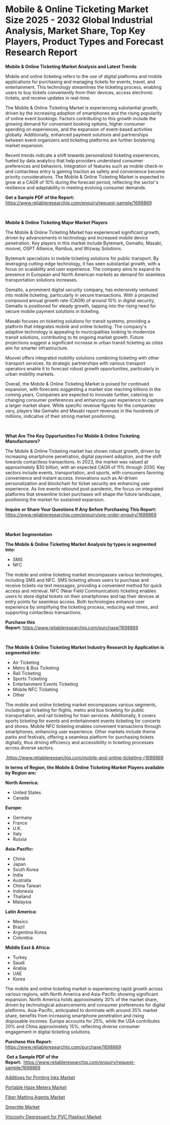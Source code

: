 <p><h1>Mobile & Online Ticketing Market Size 2025 - 2032 Global Industrial Analysis, Market Share, Top Key Players, Product Types and Forecast Research Report</h1></p><p><strong>Mobile & Online Ticketing Market Analysis and Latest Trends</strong></p>
<p><p>Mobile and online ticketing refers to the use of digital platforms and mobile applications for purchasing and managing tickets for events, travel, and entertainment. This technology streamlines the ticketing process, enabling users to buy tickets conveniently from their devices, access electronic tickets, and receive updates in real-time. </p><p>The Mobile & Online Ticketing Market is experiencing substantial growth, driven by the increasing adoption of smartphones and the rising popularity of online event bookings. Factors contributing to this growth include the growing demand for convenient booking options, higher consumer spending on experiences, and the expansion of event-based activities globally. Additionally, enhanced payment solutions and partnerships between event organizers and ticketing platforms are further bolstering market expansion.</p><p>Recent trends indicate a shift towards personalized ticketing experiences, fueled by data analytics that help providers understand consumer preferences and behaviors. Integration of features such as mobile check-in and contactless entry is gaining traction as safety and convenience become priority considerations. The Mobile & Online Ticketing Market is expected to grow at a CAGR of 10% during the forecast period, reflecting the sector's resilience and adaptability in meeting evolving consumer demands.</p></p>
<p><strong>Get a Sample PDF of the Report:&nbsp;</strong> <a href="https://www.reliableresearchiq.com/enquiry/request-sample/1698869?utm_campaign=1087&utm_medium=2&utm_source=Github&utm_content=ia&utm_term=27032025&utm_id=mobile-online-ticketing">https://www.reliableresearchiq.com/enquiry/request-sample/1698869</a></p>
<p>&nbsp;</p>
<p><strong>Mobile & Online Ticketing Major Market Players</strong></p>
<p><p>The Mobile & Online Ticketing Market has experienced significant growth, driven by advancements in technology and increased mobile device penetration. Key players in this market include Bytemark, Gemalto, Masabi, moovel, OSPT Alliance, Rambus, and Wizway Solutions.</p><p>Bytemark specializes in mobile ticketing solutions for public transport. By leveraging cutting-edge technology, it has seen substantial growth, with a focus on scalability and user experience. The company aims to expand its presence in European and North American markets as demand for seamless transportation solutions increases.</p><p>Gemalto, a prominent digital security company, has extensively ventured into mobile ticketing, particularly in secure transactions. With a projected compound annual growth rate (CAGR) of around 10% in digital security, Gemalto is positioned for steady growth, tapping into the rising need for secure mobile payment solutions in ticketing.</p><p>Masabi focuses on ticketing solutions for transit systems, providing a platform that integrates mobile and online ticketing. The company's adaptive technology is appealing to municipalities looking to modernize transit solutions, contributing to its ongoing market growth. Future projections suggest a significant increase in urban transit ticketing as cities aim for smarter infrastructure.</p><p>Moovel offers integrated mobility solutions combining ticketing with other transport services. Its strategic partnerships with various transport operators enable it to forecast robust growth opportunities, particularly in urban mobility markets.</p><p>Overall, the Mobile & Online Ticketing Market is poised for continued expansion, with forecasts suggesting a market size reaching billions in the coming years. Companies are expected to innovate further, catering to changing consumer preferences and enhancing user experience to capture a larger market share. While specific revenue figures for the companies vary, players like Gemalto and Masabi report revenues in the hundreds of millions, indicative of their strong market positioning.</p></p>
<p>&nbsp;</p>
<p><strong>What Are The Key Opportunities For Mobile & Online Ticketing Manufacturers?</strong></p>
<p><p>The Mobile & Online Ticketing market has shown robust growth, driven by increasing smartphone penetration, digital payment adoption, and the shift towards contactless transactions. In 2023, the market was valued at approximately $30 billion, with an expected CAGR of 11% through 2030. Key sectors include events, transportation, and sports, with consumers favoring convenience and instant access. Innovations such as AI-driven personalization and blockchain for ticket security are enhancing user experience. As live events rebound post-pandemic, the focus on integrated platforms that streamline ticket purchases will shape the future landscape, positioning the market for sustained expansion.</p></p>
<p><strong>Inquire or Share Your Questions If Any Before Purchasing This Report:</strong> <a href="https://www.reliableresearchiq.com/enquiry/pre-order-enquiry/1698869?utm_campaign=1087&utm_medium=2&utm_source=Github&utm_content=ia&utm_term=27032025&utm_id=mobile-online-ticketing">https://www.reliableresearchiq.com/enquiry/pre-order-enquiry/1698869</a></p>
<p>&nbsp;</p>
<p><strong>Market Segmentation</strong></p>
<p><strong>The Mobile & Online Ticketing Market Analysis by types is segmented into:</strong></p>
<p><ul><li>SMS</li><li>NFC</li></ul></p>
<p><p>The mobile and online ticketing market encompasses various technologies, including SMS and NFC. SMS ticketing allows users to purchase and receive tickets via text messages, providing a convenient method for quick access and retrieval. NFC (Near Field Communication) ticketing enables users to store digital tickets on their smartphones and tap their devices at entry points for seamless access. Both technologies enhance user experience by simplifying the ticketing process, reducing wait times, and supporting contactless transactions.</p></p>
<p><strong>Purchase this Report:&nbsp;</strong><a href="https://www.reliableresearchiq.com/purchase/1698869?utm_campaign=1087&utm_medium=2&utm_source=Github&utm_content=ia&utm_term=27032025&utm_id=mobile-online-ticketing">https://www.reliableresearchiq.com/purchase/1698869</a></p>
<p>&nbsp;</p>
<p><strong>The Mobile & Online Ticketing Market Industry Research by Application is segmented into:</strong></p>
<p><ul><li>Air Ticketing</li><li>Metro & Bus Ticketing</li><li>Rail Ticketing</li><li>Sports Ticketing</li><li>Entertainment Events Ticketing</li><li>Mobile NFC Ticketing</li><li>Other</li></ul></p>
<p><p>The mobile and online ticketing market encompasses various segments, including air ticketing for flights, metro and bus ticketing for public transportation, and rail ticketing for train services. Additionally, it covers sports ticketing for events and entertainment events ticketing for concerts and shows. Mobile NFC ticketing enables convenient transactions through smartphones, enhancing user experience. Other markets include theme parks and festivals, offering a seamless platform for purchasing tickets digitally, thus driving efficiency and accessibility in ticketing processes across diverse sectors.</p></p>
<p><a href="https://www.reliableresearchiq.com/mobile-and-online-ticketing-r1698869?utm_campaign=1087&utm_medium=2&utm_source=Github&utm_content=ia&utm_term=27032025&utm_id=mobile-online-ticketing">&nbsp;https://www.reliableresearchiq.com/mobile-and-online-ticketing-r1698869</a></p>
<p><strong>In terms of Region, the Mobile & Online Ticketing Market Players available by Region are:</strong></p>
<p>
    <p> <strong> North America: </strong>
        <ul>
            <li>United States</li>
            <li>Canada</li>
        </ul>
        </p> 
    <p> <strong> Europe: </strong>
        <ul>
            <li>Germany</li>
            <li>France</li>
            <li>U.K.</li>
            <li>Italy</li>
            <li>Russia</li>
        </ul>
        </p> 
    <p> <strong> Asia-Pacific: </strong>
        <ul>
            <li>China</li>
            <li>Japan</li>
            <li>South Korea</li>
            <li>India</li>
            <li>Australia</li>
            <li>China Taiwan</li>
            <li>Indonesia</li>
            <li>Thailand</li>
            <li>Malaysia</li>
        </ul>
        </p> 
    <p> <strong> Latin America: </strong>
        <ul>
            <li>Mexico</li>
            <li>Brazil</li>
            <li>Argentina Korea</li>
            <li>Colombia</li>
        </ul>
        </p> 
    <p> <strong> Middle East & Africa: </strong>
        <ul>
            <li>Turkey</li>
            <li>Saudi</li>
            <li>Arabia</li>
            <li>UAE</li>
            <li>Korea</li>
        </ul>
    </p>
    </p>
<p><p>The mobile and online ticketing market is experiencing rapid growth across various regions, with North America and Asia-Pacific showing significant expansion. North America holds approximately 30% of the market share, driven by technological advancements and consumer preferences for digital platforms. Asia-Pacific, anticipated to dominate with around 35% market share, benefits from increasing smartphone penetration and rising disposable incomes. Europe accounts for 25%, while the USA contributes 20% and China approximately 15%, reflecting diverse consumer engagement in digital ticketing solutions.</p></p>
<p><strong>Purchase this Report: </strong><a href="https://www.reliableresearchiq.com/purchase/1698869?utm_campaign=1087&utm_medium=2&utm_source=Github&utm_content=ia&utm_term=27032025&utm_id=mobile-online-ticketing">https://www.reliableresearchiq.com/purchase/1698869</a></p>
<p>&nbsp;<strong>Get a Sample PDF of the Report:&nbsp;&nbsp;</strong><a href="https://www.reliableresearchiq.com/enquiry/request-sample/1698869?utm_campaign=1087&utm_medium=2&utm_source=Github&utm_content=ia&utm_term=27032025&utm_id=mobile-online-ticketing">https://www.reliableresearchiq.com/enquiry/request-sample/1698869</a></p>
<p><strong></strong></p>
<p><p><a href="https://github.com/bibzmuiko/Market-Research-Report-List-1/blob/main/additives-for-printing-inks-market.md?utm_campaign=1087&utm_medium=2&utm_source=Github&utm_content=ia&utm_term=27032025&utm_id=mobile-online-ticketing">Additives for Printing Inks Market</a></p><p><a href="https://github.com/borsiflorsfa/Market-Research-Report-List-1/blob/main/portable-haze-meters-market.md?utm_campaign=1087&utm_medium=2&utm_source=Github&utm_content=ia&utm_term=27032025&utm_id=mobile-online-ticketing">Portable Haze Meters Market</a></p><p><a href="https://github.com/larotnanonhx/Market-Research-Report-List-1/blob/main/fiber-matting-agents-market.md?utm_campaign=1087&utm_medium=2&utm_source=Github&utm_content=ia&utm_term=27032025&utm_id=mobile-online-ticketing">Fiber Matting Agents Market</a></p><p><a href="https://github.com/linnuripat/Market-Research-Report-List-1/blob/main/smectite-market.md?utm_campaign=1087&utm_medium=2&utm_source=Github&utm_content=ia&utm_term=27032025&utm_id=mobile-online-ticketing">Smectite Market</a></p><p><a href="https://github.com/ikokwuihepa/Market-Research-Report-List-1/blob/main/viscosity-depressant-for-pvc-plastisol-market.md?utm_campaign=1087&utm_medium=2&utm_source=Github&utm_content=ia&utm_term=27032025&utm_id=mobile-online-ticketing">Viscosity Depressant for PVC Plastisol Market</a></p></p>